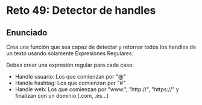 # Reto 49: Detector de handles

## Enunciado

Crea una función que sea capaz de detectar y retornar todos los handles de un texto usando solamente Expresiones Regulares.

Debes crear una expresión regular para cada caso:

- Handle usuario: Los que comienzan por "@"
- Handle hashtag: Los que comienzan por "#"
- Handle web: Los que comienzan por "www.", "http://", "https://" y finalizan con un dominio (.com, .es...)
